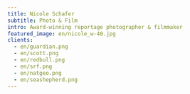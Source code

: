 ```yaml
---
title: Nicole Schafer
subtitle: Photo & Film
intro: Award-winning reportage photographer & filmmaker
featured_image: en/nicole_w-40.jpg
clients:
  - en/guardian.png
  - en/scott.png
  - en/redbull.png
  - en/srf.png
  - en/natgeo.png
  - en/seashepherd.png
---
```

